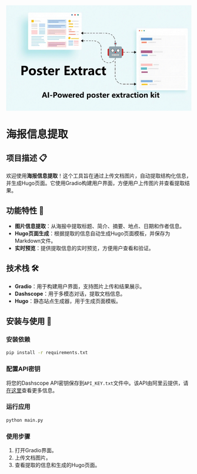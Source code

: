 ![banner](image.jpg)

# 海报信息提取

## 项目描述 📋

欢迎使用**海报信息提取**！这个工具旨在通过上传文档图片，自动提取结构化信息，并生成Hugo页面。它使用Gradio构建用户界面，方便用户上传图片并查看提取结果。

## 功能特性 🌟

- **图片信息提取**：从海报中提取标题、简介、摘要、地点、日期和作者信息。
- **Hugo页面生成**：根据提取的信息自动生成Hugo页面模板，并保存为Markdown文件。
- **实时预览**：提供提取信息的实时预览，方便用户查看和验证。

## 技术栈 🛠️

- **Gradio**：用于构建用户界面，支持图片上传和结果展示。
- **Dashscope**：用于多模态对话，提取文档信息。
- **Hugo**：静态站点生成器，用于生成页面模板。

## 安装与使用 🚀

### 安装依赖

```bash
pip install -r requirements.txt
```

### 配置API密钥

将您的Dashscope API密钥保存到`API_KEY.txt`文件中。该API由阿里云提供，请[在这里](https://bailian.console.aliyun.com)查看更多信息。

### 运行应用

```bash
python main.py
```

### 使用步骤

1. 打开Gradio界面。
2. 上传文档图片。
3. 查看提取的信息和生成的Hugo页面。
